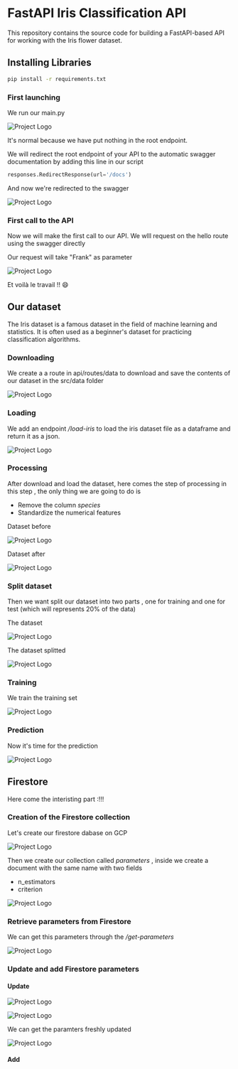 # FastAPI Iris Classification API

This repository contains the source code for building a FastAPI-based API for working with the Iris flower dataset.

## Installing Libraries

```bash
pip install -r requirements.txt
```

### First launching
We run our main.py

![Project Logo](img/image1.png)

It's normal because we have put nothing in the root  endpoint.

We will redirect the root endpoint of your API to the automatic swagger documentation by adding this line in our script

```python
responses.RedirectResponse(url='/docs')
```
And now we're redirected to the swagger

![Project Logo](img/image2.png)

### First call to the API

Now we will make the first call to our API.
We wlll request on the hello route using the swagger directly

Our request will take "Frank" as parameter

![Project Logo](img/image3.png)

Et voilà le travail !! 😄

## Our dataset
The Iris dataset is a famous dataset in the field of machine learning and statistics. It is often used as a beginner's dataset for practicing classification algorithms.

### Downloading 
We create a a route in api/routes/data to download and save the contents of our dataset in the src/data folder

![Project Logo](img/image4.jpeg)

### Loading
We add an endpoint */load-iris* to load the iris dataset file as a dataframe and return it as a json.

![Project Logo](img/image5.png)

### Processing
After download and load the dataset, here comes the step of processing 
in this step , the only thing we are going to do is

- Remove the column *species*
- Standardize the numerical features

Dataset before 

![Project Logo](img/image6.png)

Dataset after

![Project Logo](img/image7.png)

### Split dataset
Then we want split our dataset into two parts , one for training and one for test (which will represents 20% of the data)

The dataset

![Project Logo](img/image8.png)

The dataset splitted

![Project Logo](img/image9.png)

### Training
We train the training set

![Project Logo](img/image10.png)

### Prediction
Now it's time for the prediction

![Project Logo](img/image11.png)

## Firestore
Here come the interisting part :!!!


### Creation of  the Firestore collection
Let's create our firestore dabase on GCP 

![Project Logo](img/image12.png)

Then we create our collection called *parameters* , inside we create a document with the same name with two fields
- n_estimators
- criterion

![Project Logo](img/image13.png)


### Retrieve parameters from Firestore

We can get this parameters through the */get-parameters*

![Project Logo](img/image14.png)

### Update and add Firestore parameters

#### Update

![Project Logo](img/image15.png)

![Project Logo](img/image16.png)

We can get the paramters freshly updated 

![Project Logo](img/image17.png)


#### Add